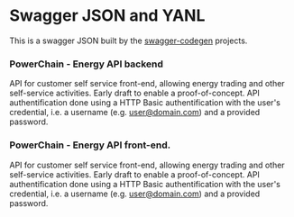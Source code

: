 
# Swagger JSON and YANL
This is a swagger JSON built by the [swagger-codegen](https://github.com/swagger-api/swagger-codegen) projects.


### PowerChain - Energy API backend

API for customer self service front-end, allowing energy trading and other self-service activities. Early draft to enable a proof-of-concept. API authentification done using a HTTP Basic authentification with the user's credential, i.e. a username (e.g. user@domain.com) and a provided password.

### PowerChain - Energy API front-end.

API for customer self service front-end, allowing energy trading and other self-service activities. Early draft to enable a proof-of-concept. API authentification done using a HTTP Basic authentification with the user's credential, i.e. a username (e.g. user@domain.com) and a provided password.
